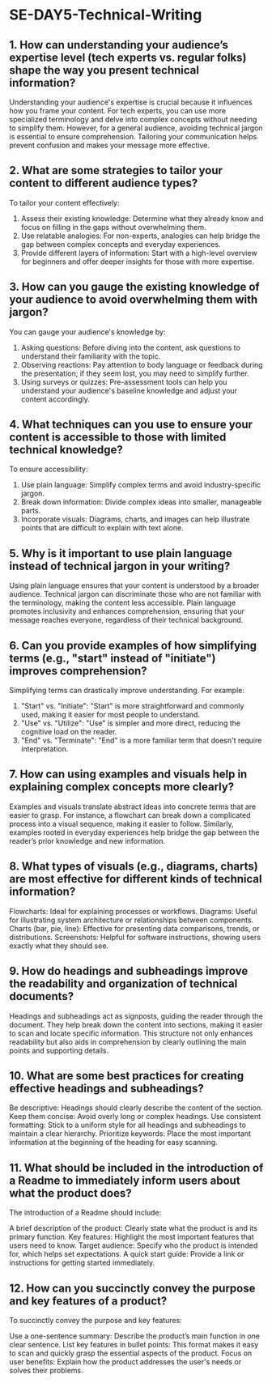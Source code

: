 # SE-DAY5-Technical-Writing
## 1. How can understanding your audience’s expertise level (tech experts vs. regular folks) shape the way you present technical information?
Understanding your audience's expertise is crucial because it influences how you frame your content. For tech experts, you can use more specialized terminology and delve into complex concepts without needing to simplify them. However, for a general audience, avoiding technical jargon is essential to ensure comprehension. Tailoring your communication helps prevent confusion and makes your message more effective.
## 2. What are some strategies to tailor your content to different audience types?
To tailor your content effectively:
1. Assess their existing knowledge: Determine what they already know and focus on filling in the gaps without overwhelming them.
2. Use relatable analogies: For non-experts, analogies can help bridge the gap between complex concepts and everyday experiences.
3. Provide different layers of information: Start with a high-level overview for beginners and offer deeper insights for those with more expertise.
## 3. How can you gauge the existing knowledge of your audience to avoid overwhelming them with jargon?
You can gauge your audience's knowledge by:
1. Asking questions: Before diving into the content, ask questions to understand their familiarity with the topic.
2. Observing reactions: Pay attention to body language or feedback during the presentation; if they seem lost, you may need to simplify further.
3. Using surveys or quizzes: Pre-assessment tools can help you understand your audience's baseline knowledge and adjust your content accordingly.
## 4. What techniques can you use to ensure your content is accessible to those with limited technical knowledge?
To ensure accessibility:
1. Use plain language: Simplify complex terms and avoid industry-specific jargon.
2. Break down information: Divide complex ideas into smaller, manageable parts.
3. Incorporate visuals: Diagrams, charts, and images can help illustrate points that are difficult to explain with text alone.
## 5. Why is it important to use plain language instead of technical jargon in your writing?
Using plain language ensures that your content is understood by a broader audience. Technical jargon can discriminate those who are not familiar with the terminology, making the content less accessible. Plain language promotes inclusivity and enhances comprehension, ensuring that your message reaches everyone, regardless of their technical background.
## 6. Can you provide examples of how simplifying terms (e.g., "start" instead of "initiate") improves comprehension?
Simplifying terms can drastically improve understanding. For example:
1. "Start" vs. "Initiate": "Start" is more straightforward and commonly used, making it easier for most people to understand.
2. "Use" vs. "Utilize": "Use" is simpler and more direct, reducing the cognitive load on the reader.
3. "End" vs. "Terminate": "End" is a more familiar term that doesn't require interpretation.
## 7. How can using examples and visuals help in explaining complex concepts more clearly?
Examples and visuals translate abstract ideas into concrete terms that are easier to grasp. For instance, a flowchart can break down a complicated process into a visual sequence, making it easier to follow. Similarly, examples rooted in everyday experiences help bridge the gap between the reader’s prior knowledge and new information.
## 8. What types of visuals (e.g., diagrams, charts) are most effective for different kinds of technical information?
Flowcharts: Ideal for explaining processes or workflows.
Diagrams: Useful for illustrating system architecture or relationships between components.
Charts (bar, pie, line): Effective for presenting data comparisons, trends, or distributions.
Screenshots: Helpful for software instructions, showing users exactly what they should see.
## 9. How do headings and subheadings improve the readability and organization of technical documents?
Headings and subheadings act as signposts, guiding the reader through the document. They help break down the content into sections, making it easier to scan and locate specific information. This structure not only enhances readability but also aids in comprehension by clearly outlining the main points and supporting details.
## 10. What are some best practices for creating effective headings and subheadings?
Be descriptive: Headings should clearly describe the content of the section.
Keep them concise: Avoid overly long or complex headings.
Use consistent formatting: Stick to a uniform style for all headings and subheadings to maintain a clear hierarchy.
Prioritize keywords: Place the most important information at the beginning of the heading for easy scanning.
## 11. What should be included in the introduction of a Readme to immediately inform users about what the product does?
The introduction of a Readme should include:

A brief description of the product: Clearly state what the product is and its primary function.
Key features: Highlight the most important features that users need to know.
Target audience: Specify who the product is intended for, which helps set expectations.
A quick start guide: Provide a link or instructions for getting started immediately.
## 12. How can you succinctly convey the purpose and key features of a product?
To succinctly convey the purpose and key features:

Use a one-sentence summary: Describe the product’s main function in one clear sentence.
List key features in bullet points: This format makes it easy to scan and quickly grasp the essential aspects of the product.
Focus on user benefits: Explain how the product addresses the user's needs or solves their problems.
